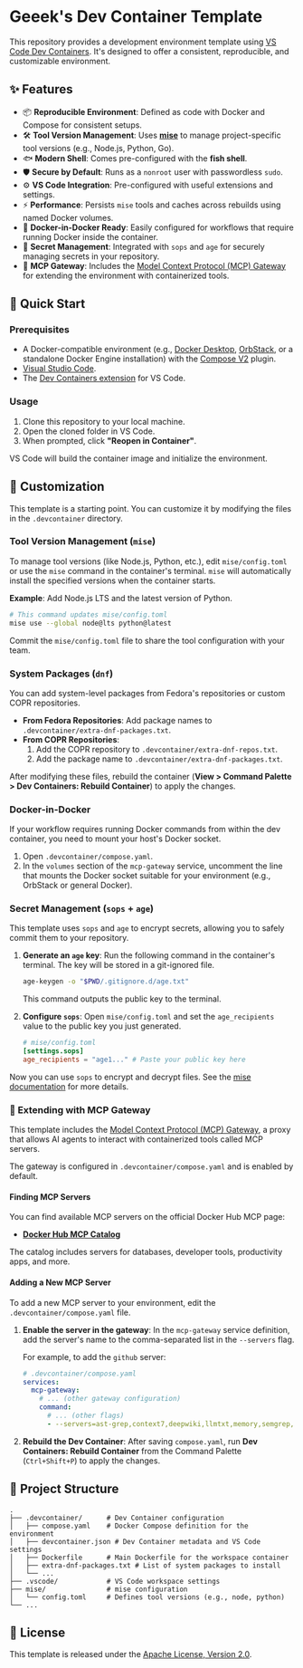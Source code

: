 # Geeek's Dev Container Template

This repository provides a development environment template using [VS Code Dev Containers](https://code.visualstudio.com/docs/devcontainers/containers). It's designed to offer a consistent, reproducible, and customizable environment.

## ✨ Features

-   📦 **Reproducible Environment**: Defined as code with Docker and Compose for consistent setups.
-   🛠️ **Tool Version Management**: Uses [**mise**](https://mise.jdx.dev/) to manage project-specific tool versions (e.g., Node.js, Python, Go).
-   🐟 **Modern Shell**: Comes pre-configured with the **fish shell**.
-   🛡️ **Secure by Default**: Runs as a `nonroot` user with passwordless `sudo`.
-   ⚙️ **VS Code Integration**: Pre-configured with useful extensions and settings.
-   ⚡ **Performance**: Persists `mise` tools and caches across rebuilds using named Docker volumes.
-   🐳 **Docker-in-Docker Ready**: Easily configured for workflows that require running Docker inside the container.
-   🤫 **Secret Management**: Integrated with `sops` and `age` for securely managing secrets in your repository.
-   🤖 **MCP Gateway**: Includes the [Model Context Protocol (MCP) Gateway](https://hub.docker.com/r/docker/mcp-gateway) for extending the environment with containerized tools.

## 🚀 Quick Start

### Prerequisites

-   A Docker-compatible environment (e.g., [Docker Desktop](https://www.docker.com/products/docker-desktop/), [OrbStack](https://orbstack.dev/), or a standalone Docker Engine installation) with the [Compose V2](https://docs.docker.com/compose/install/) plugin.
-   [Visual Studio Code](https://code.visualstudio.com/).
-   The [Dev Containers extension](https://marketplace.visualstudio.com/items?itemName=ms-vscode-remote.remote-containers) for VS Code.

### Usage

1.  Clone this repository to your local machine.
2.  Open the cloned folder in VS Code.
3.  When prompted, click **"Reopen in Container"**.

VS Code will build the container image and initialize the environment.

## 🔧 Customization

This template is a starting point. You can customize it by modifying the files in the `.devcontainer` directory.

### Tool Version Management (`mise`)

To manage tool versions (like Node.js, Python, etc.), edit `mise/config.toml` or use the `mise` command in the container's terminal. `mise` will automatically install the specified versions when the container starts.

**Example**: Add Node.js LTS and the latest version of Python.

```sh
# This command updates mise/config.toml
mise use --global node@lts python@latest
```

Commit the `mise/config.toml` file to share the tool configuration with your team.

### System Packages (`dnf`)

You can add system-level packages from Fedora's repositories or custom COPR repositories.

-   **From Fedora Repositories**: Add package names to `.devcontainer/extra-dnf-packages.txt`.
-   **From COPR Repositories**:
    1.  Add the COPR repository to `.devcontainer/extra-dnf-repos.txt`.
    2.  Add the package name to `.devcontainer/extra-dnf-packages.txt`.

After modifying these files, rebuild the container (**View > Command Palette > Dev Containers: Rebuild Container**) to apply the changes.

### Docker-in-Docker

If your workflow requires running Docker commands from within the dev container, you need to mount your host's Docker socket.

1.  Open `.devcontainer/compose.yaml`.
2.  In the `volumes` section of the `mcp-gateway` service, uncomment the line that mounts the Docker socket suitable for your environment (e.g., OrbStack or general Docker).

### Secret Management (`sops` + `age`)

This template uses `sops` and `age` to encrypt secrets, allowing you to safely commit them to your repository.

1.  **Generate an `age` key**:
    Run the following command in the container's terminal. The key will be stored in a git-ignored file.

    ```sh
    age-keygen -o "$PWD/.gitignore.d/age.txt"
    ```
    This command outputs the public key to the terminal.

2.  **Configure `sops`**:
    Open `mise/config.toml` and set the `age_recipients` value to the public key you just generated.

    ```toml
    # mise/config.toml
    [settings.sops]
    age_recipients = "age1..." # Paste your public key here
    ```

Now you can use `sops` to encrypt and decrypt files. See the [mise documentation](https://mise.jdx.dev/environments/secrets.html) for more details.

### 🤖 Extending with MCP Gateway

This template includes the [Model Context Protocol (MCP) Gateway](https://hub.docker.com/r/docker/mcp-gateway), a proxy that allows AI agents to interact with containerized tools called MCP servers.

The gateway is configured in `.devcontainer/compose.yaml` and is enabled by default.

#### Finding MCP Servers

You can find available MCP servers on the official Docker Hub MCP page:

-   **[Docker Hub MCP Catalog](https://hub.docker.com/mcp)**

The catalog includes servers for databases, developer tools, productivity apps, and more.

#### Adding a New MCP Server

To add a new MCP server to your environment, edit the `.devcontainer/compose.yaml` file.

1.  **Enable the server in the gateway**:
    In the `mcp-gateway` service definition, add the server's name to the comma-separated list in the `--servers` flag.

    For example, to add the `github` server:

    ```yaml
    # .devcontainer/compose.yaml
    services:
      mcp-gateway:
        # ... (other gateway configuration)
        command:
          # ... (other flags)
          - --servers=ast-grep,context7,deepwiki,llmtxt,memory,semgrep,sequentialthinking,github # Add 'github' here
    ```

2.  **Rebuild the Dev Container**:
    After saving `compose.yaml`, run **Dev Containers: Rebuild Container** from the Command Palette (`Ctrl+Shift+P`) to apply the changes.

## 📁 Project Structure

```
.
├── .devcontainer/      # Dev Container configuration
│   ├── compose.yaml    # Docker Compose definition for the environment
│   ├── devcontainer.json # Dev Container metadata and VS Code settings
│   ├── Dockerfile      # Main Dockerfile for the workspace container
│   ├── extra-dnf-packages.txt # List of system packages to install
│   └── ...
├── .vscode/            # VS Code workspace settings
├── mise/               # mise configuration
│   └── config.toml     # Defines tool versions (e.g., node, python)
└── ...
```

## 📄 License

This template is released under the [Apache License, Version 2.0](LICENSE).
